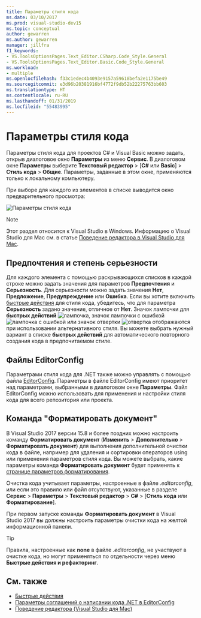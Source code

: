 ```yaml
---
title: Параметры стиля кода
ms.date: 03/10/2017
ms.prod: visual-studio-dev15
ms.topic: conceptual
author: gewarren
ms.author: gewarren
manager: jillfra
f1_keywords:
- VS.ToolsOptionsPages.Text_Editor.CSharp.Code_Style.General
- VS.ToolsOptionsPages.Text_Editor.Basic.Code_Style.General
ms.workload:
- multiple
ms.openlocfilehash: f33c1edec4b4093e9157a59618befa2e1175be49
ms.sourcegitcommit: e3d96b20381916bf4772f9db52b22275763bb603
ms.translationtype: HT
ms.contentlocale: ru-RU
ms.lasthandoff: 01/31/2019
ms.locfileid: "55483995"
---
```

# <a name="code-style-preferences"></a>Параметры стиля кода

Параметры стиля кода для проектов C# и Visual Basic можно задать, открыв диалоговое окно **Параметры** из меню **Сервис**. В диалоговом окне **Параметры** выберите **Текстовый редактор** > [**C#** или **Basic**] > **Стиль кода** > **Общие**. Параметры, заданные в этом окне, применяются только к локальному компьютеру.

При выборе для каждого из элементов в списке выводится окно предварительного просмотра:

![Параметры стиля кода](media/code-style-quick-actions-dialog.png)

> [!NOTE]
> Этот раздел относится к Visual Studio в Windows. Информацию о Visual Studio для Mac см. в статье [Поведение редактора в Visual Studio для Mac](/visualstudio/mac/editor-behavior).

## <a name="preference-and-severity"></a>Предпочтения и степень серьезности

Для каждого элемента с помощью раскрывающихся списков в каждой строке можно задать значения для параметров **Предпочтения** и **Серьезность**. Для серьезности можно задать значения **Нет**, **Предложение**, **Предупреждение** или **Ошибка**. Если вы хотите включить [быстрые действия](../ide/quick-actions.md) для стиля кода, убедитесь, что для параметра **Серьезность** задано значение, отличное от **Нет**. Значок лампочки для **быстрых действий** ![лампочка](media/vs2015_lightbulbsmall.png), значок лампочки с ошибкой ![лампочка с ошибкой](media/error-bulb.png) или значок отвертки ![отвертка](media/screwdriver.png) отображаются при использовании альтернативного стиля. Вы можете выбрать нужный вариант в списке **быстрых действий** для автоматического повторного создания кода в предпочитаемом стиле.

## <a name="editorconfig-files"></a>Файлы EditorConfig

Параметрами стиля кода для .NET также можно управлять с помощью файла [EditorConfig](../ide/editorconfig-code-style-settings-reference.md). Параметры в файле EditorConfig имеют приоритет над параметрами, выбранными в диалоговом окне **Параметры**. Файл EditorConfig можно использовать для применения и настройки стиля кода для всего репозитория или проекта.

## <a name="format-document-command"></a>Команда "Форматировать документ"

В Visual Studio 2017 версии 15.8 и более поздних можно настроить команду **Форматировать документ** (**Изменить** > **Дополнительно** > **Форматировать документ**) для выполнения дополнительной очистки кода в файле, например для удаления и сортировки операторов using или применения параметров стиля кода. Вы можете выбрать, какие параметры команда **Форматировать документ** будет применять к [странице параметров форматирования](reference/options-text-editor-csharp-formatting.md#format-document-settings).

Очистка кода учитывает параметры, настроенные в файле *.editorconfig*, или если это правило или файл отсутствуют, указанные в разделе **Сервис** > **Параметры** > **Текстовый редактор** > **C#** > [**Стиль кода** или **Форматирование**].

При первом запуске команды **Форматировать документ** в Visual Studio 2017 вы должны настроить параметры очистки кода на желтой информационной панели.

> [!TIP]
> Правила, настроенные как **none** в файле *.editorconfig*, не участвуют в очистке кода, но могут применяться по отдельности через меню **Быстрые действия и рефакторинг**.

## <a name="see-also"></a>См. также

- [Быстрые действия](../ide/quick-actions.md)
- [Параметры соглашений о написании кода .NET в EditorConfig](../ide/editorconfig-code-style-settings-reference.md)
- [Поведение редактора (Visual Studio для Mac)](/visualstudio/mac/editor-behavior)
